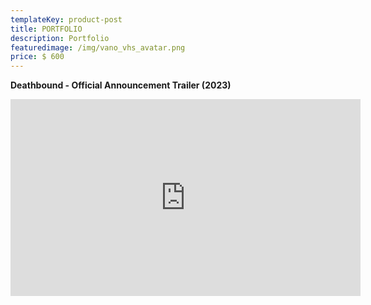 ```yaml
---
templateKey: product-post
title: PORTFOLIO
description: Portfolio
featuredimage: /img/vano_vhs_avatar.png
price: $ 600
---
```

**Deathbound - Official Announcement Trailer (2023)**

<div class="video-container"><iframe width="560" height="315" src="https://www.youtube.com/embed/xfsMm0CJYvo?si=oAWYnJ_lTJNdpjiJ" title="YouTube video player" frameborder="0" allow="accelerometer; autoplay; clipboard-write; encrypted-media; gyroscope; picture-in-picture; web-share" allowfullscreen></iframe></div>